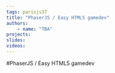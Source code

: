 ```yaml
---
tags: parisjs37
title: "PhaserJS / Easy HTML5 gamedev"
authors:
    - name: "TBA"
projects:
slides:
videos:
---
```

#PhaserJS / Easy HTML5 gamedev

